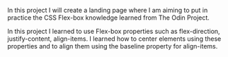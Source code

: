 In this project I will create a landing page where I am aiming to put in practice the CSS Flex-box knowledge learned from The Odin Project.

In this project I learned to use Flex-box properties such as flex-direction, justify-content, align-items. I learned how to center elements using these properties and to align them using the baseline property for align-items.
